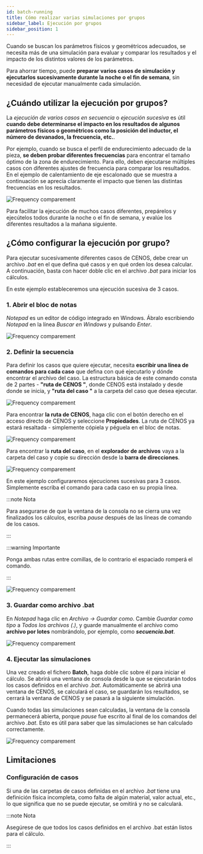 ```yaml
---
id: batch-running
title: Cómo realizar varias simulaciones por grupos
sidebar_label: Ejecución por grupos
sidebar_position: 1
---
```


Cuando se buscan los parámetros físicos y geométricos adecuados, se necesita más de una simulación para evaluar y comparar los resultados y el impacto de los distintos valores de los parámetros.

Para ahorrar tiempo, puede **preparar varios casos de simulación y ejecutarlos sucesivamente durante la noche o el fin de semana**, sin necesidad de ejecutar manualmente cada simulación.

## ¿Cuándo utilizar la ejecución por grupos?

La *ejecución de varios casos en secuencia* o *ejecución sucesiva* es útil **cuando debe determinarse el impacto en los resultados de algunos parámetros físicos o geométricos como la posición del inductor, el número de devanados, la frecuencia, etc.**.

Por ejemplo, cuando se busca el perfil de endurecimiento adecuado de la pieza, **se deben probar diferentes frecuencias** para encontrar el tamaño óptimo de la zona de endurecimiento. Para ello, deben ejecutarse múltiples casos con diferentes ajustes de frecuencia para comparar los resultados. En el ejemplo de calentamiento de eje escalonado que se muestra a continuación se aprecia claramente el impacto que tienen las distintas frecuencias en los resultados.


<p align="center">

![Frequency comparement](assets/batch-running/1.png)

</p>

Para facilitar la ejecución de muchos casos diferentes, prepárelos y ejecútelos todos durante la noche o el fin de semana, y evalúe los diferentes resultados a la mañana siguiente.

## ¿Cómo configurar la ejecución por grupo?

Para ejecutar sucesivamente diferentes casos de CENOS, debe crear un archivo *.bat* en el que defina qué casos y en qué orden los desea calcular. A continuación, basta con hacer doble clic en el archivo *.bat* para iniciar los cálculos.

En este ejemplo estableceremos una ejecución sucesiva de 3 casos.

### 1. Abrir el bloc de notas

*Notepad* es un editor de código integrado en Windows. Ábralo escribiendo *Notepad* en la línea *Buscar en Windows* y pulsando *Enter*.

<p align="center">

![Frequency comparement](assets/batch-running/2.png)

</p>

### 2. Definir la secuencia

Para definir los casos que quiere ejecutar, necesita **escribir una línea de comandos para cada caso** que defina con qué ejecutarlo y dónde encontrar el archivo del caso. La estructura básica de este comando consta de 2 partes - **"ruta de CENOS "**, donde CENOS está instalado y desde donde se inicia, y **"ruta del caso "** a la carpeta del caso que desea ejecutar.

<p align="center">

![Frequency comparement](assets/batch-running/3.png)

</p>

Para encontrar **la ruta de CENOS**, haga clic con el botón derecho en el acceso directo de CENOS y seleccione **Propiedades**. La ruta de CENOS ya estará resaltada - simplemente cópiela y péguela en el bloc de notas.

<p align="center">

![Frequency comparement](assets/batch-running/4.png)

</p>

Para encontrar la **ruta del caso**, en el **explorador de archivos** vaya a la carpeta del caso y copie su dirección desde la **barra de direcciones**.

<p align="center">

![Frequency comparement](assets/batch-running/5.png)

</p>

En este ejemplo configuraremos ejecuciones sucesivas para 3 casos. Simplemente escriba el comando para cada caso en su propia línea.

:::note Nota 

Para asegurarse de que la ventana de la consola no se cierra una vez finalizados los cálculos, escriba *pause* después de las líneas de comando de los casos.

:::

:::warning Importante

Ponga ambas rutas entre comillas, de lo contrario el espaciado romperá el comando.

:::

<p align="center">

![Frequency comparement](assets/batch-running/6.png)

</p>

### 3. Guardar como archivo .bat

En *Notepad* haga clic en *Archivo -> Guardar como*. Cambie *Guardar como tipo* a *Todos los archivos (*.*)*, y guarde manualmente el archivo como **archivo por lotes** nombrándolo, por ejemplo, como ***secuencia.bat***.

<p align="center">

![Frequency comparement](assets/batch-running/7.png)

</p>

### 4. Ejecutar las simulaciones

Una vez creado el fichero **Batch**, haga doble clic sobre él para iniciar el cálculo. Se abrirá una ventana de consola desde la que se ejecutarán todos los casos definidos en el archivo *.bat*. Automáticamente se abrirá una ventana de CENOS, se calculará el caso, se guardarán los resultados, se cerrará la ventana de CENOS y se pasará a la siguiente simulación.

Cuando todas las simulaciones sean calculadas, la ventana de la consola permanecerá abierta, porque *pause* fue escrito al final de los comandos del archivo *.bat*. Esto es útil para saber que las simulaciones se han calculado correctamente.

<p align="center">

![Frequency comparement](assets/batch-running/8.png)

</p>

## Limitaciones

### Configuración de casos

Si una de las carpetas de casos definidas en el archivo *.bat* tiene una definición física incompleta, como falta de algún material, valor actual, etc., lo que significa que no se puede ejecutar, se omitirá y no se calculará.

:::note Nota

Asegúrese de que todos los casos definidos en el archivo .bat están listos para el cálculo.

:::
